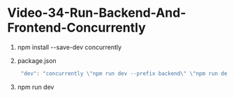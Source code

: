 # Video-34-Run-Backend-And-Frontend-Concurrently

1. npm install --save-dev concurrently
2. package.json

   ```js
    "dev": "concurrently \"npm run dev --prefix backend\" \"npm run dev --prefix frontend\"",
   ```

3. npm run dev
